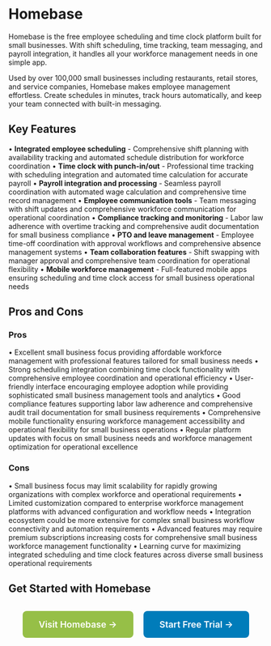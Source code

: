 # Homebase

Homebase is the free employee scheduling and time clock platform built for small businesses. With shift scheduling, time tracking, team messaging, and payroll integration, it handles all your workforce management needs in one simple app.

Used by over 100,000 small businesses including restaurants, retail stores, and service companies, Homebase makes employee management effortless. Create schedules in minutes, track hours automatically, and keep your team connected with built-in messaging.

## Key Features

• **Integrated employee scheduling** - Comprehensive shift planning with availability tracking and automated schedule distribution for workforce coordination
• **Time clock with punch-in/out** - Professional time tracking with scheduling integration and automated time calculation for accurate payroll
• **Payroll integration and processing** - Seamless payroll coordination with automated wage calculation and comprehensive time record management
• **Employee communication tools** - Team messaging with shift updates and comprehensive workforce communication for operational coordination
• **Compliance tracking and monitoring** - Labor law adherence with overtime tracking and comprehensive audit documentation for small business compliance
• **PTO and leave management** - Employee time-off coordination with approval workflows and comprehensive absence management systems
• **Team collaboration features** - Shift swapping with manager approval and comprehensive team coordination for operational flexibility
• **Mobile workforce management** - Full-featured mobile apps ensuring scheduling and time clock access for small business operational needs

## Pros and Cons

### Pros
• Excellent small business focus providing affordable workforce management with professional features tailored for small business needs
• Strong scheduling integration combining time clock functionality with comprehensive employee coordination and operational efficiency
• User-friendly interface encouraging employee adoption while providing sophisticated small business management tools and analytics
• Good compliance features supporting labor law adherence and comprehensive audit trail documentation for small business requirements
• Comprehensive mobile functionality ensuring workforce management accessibility and operational flexibility for small business operations
• Regular platform updates with focus on small business needs and workforce management optimization for operational excellence

### Cons
• Small business focus may limit scalability for rapidly growing organizations with complex workforce and operational requirements
• Limited customization compared to enterprise workforce management platforms with advanced configuration and workflow needs
• Integration ecosystem could be more extensive for complex small business workflow connectivity and automation requirements
• Advanced features may require premium subscriptions increasing costs for comprehensive small business workforce management functionality
• Learning curve for maximizing integrated scheduling and time clock features across diverse small business operational requirements

## Get Started with Homebase

<div style="text-align: center; margin: 2rem 0;">
  <a href="https://joinhomebase.com" target="_blank" rel="noopener noreferrer" style="display: inline-block; background: #96BF47; color: white; padding: 1rem 2rem; text-decoration: none; border-radius: 8px; font-weight: 600; font-size: 1.1rem; margin-right: 1rem;">Visit Homebase →</a>
  <a href="https://joinhomebase.com/get-started" target="_blank" rel="noopener noreferrer" style="display: inline-block; background: #007cba; color: white; padding: 1rem 2rem; text-decoration: none; border-radius: 8px; font-weight: 600; font-size: 1.1rem;">Start Free Trial →</a>
</div>